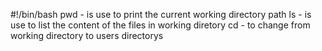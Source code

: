 #!/bin/bash
pwd - is use to print the current working directory path
ls  - is use to list the content of the files in working diretory
cd  - to change from working directory to users directorys
